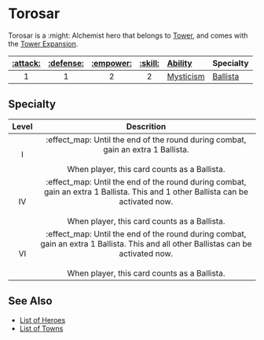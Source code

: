# Torosar

Torosar is a :might: Alchemist hero that belongs to [Tower](../towns/tower.md), and comes with the [Tower Expansion](../content.md).

| [:attack:](../statistics/attack.md) | [:defense:](../statistics/defense.md) | [:empower:](../statistics/power.md) | [:skill:](../statistics/knowledge.md) | [Ability](../abilities/index.md) | Specialty |
| :---: | :---: | :---: | :---: | :--- | :--- |
| 1 | 1 | 2 | 2 | [Mysticism](../abilities/mysticism.md) | [Ballista](#specialty) |


## Specialty

| Level | Descrition |
| :---: | :---: |
| Ⅰ | :effect_map: Until the end of the round during combat, gain an extra 1 Ballista.</br></br>When player, this card counts as a Ballista. |
| Ⅳ | :effect_map: Until the end of the round during combat, gain an extra 1 Ballista. This and 1 other Ballista can be activated now.</br></br>When player, this card counts as a Ballista. |
| Ⅵ | :effect_map: Until the end of the round during combat, gain an extra 1 Ballista. This and all other Ballistas can be activated now.</br></br>When player, this card counts as a Ballista. |


## See Also

- [List of Heroes](index.md)
- [List of Towns](../towns/index.md)
